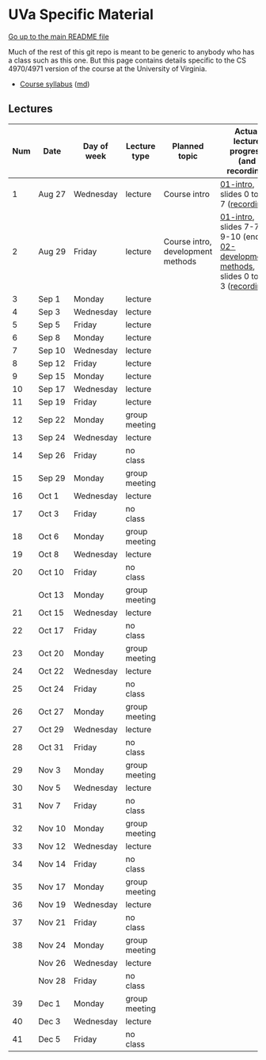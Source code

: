 UVa Specific Material
=====================

[Go up to the main README file](../README.html)

Much of the rest of this git repo is meant to be generic to anybody who has a class such as this one.  But this page contains details specific to the CS 4970/4971 version of the course at the University of Virginia.


- [Course syllabus](syllabus.html) ([md](syllabus.md))



Lectures
--------

| Num | Date        | Day of week | Lecture type  | Planned topic | Actual lecture progress (and recording) |
|-----|-------------|-------------|---------------|---------------|-----------------------------------------|
| 1   | Aug&nbsp;27 | Wednesday   | lecture       | Course intro  | [01-intro][1], slides 0 to 7-7 ([recording][2]) |
| 2   | Aug&nbsp;29 | Friday      | lecture       | Course intro, development methods | [01-intro][1], slides 7-7 to 9-10 (end); [02-development-methods][3], slides 0 to 2-3 ([recording][4]) |
| 3   | Sep&nbsp;1  | Monday      | lecture       |               |                                         |
| 4   | Sep&nbsp;3  | Wednesday   | lecture       |               |                                         |
| 5   | Sep&nbsp;5  | Friday      | lecture       |               |                                         |
| 6   | Sep&nbsp;8  | Monday      | lecture       |               |                                         |
| 7   | Sep&nbsp;10 | Wednesday   | lecture       |               |                                         |
| 8   | Sep&nbsp;12 | Friday      | lecture       |               |                                         |
| 9   | Sep&nbsp;15 | Monday      | lecture       |               |                                         |
| 10  | Sep&nbsp;17 | Wednesday   | lecture       |               |                                         |
| 11  | Sep&nbsp;19 | Friday      | lecture       |               |                                         |
| 12  | Sep&nbsp;22 | Monday      | group meeting |               |                                         |
| 13  | Sep&nbsp;24 | Wednesday   | lecture       |               |                                         |
| 14  | Sep&nbsp;26 | Friday      | no class      |               |                                         |
| 15  | Sep&nbsp;29 | Monday      | group meeting |               |                                         |
| 16  | Oct&nbsp;1  | Wednesday   | lecture       |               |                                         |
| 17  | Oct&nbsp;3  | Friday      | no class      |               |                                         |
| 18  | Oct&nbsp;6  | Monday      | group meeting |               |                                         |
| 19  | Oct&nbsp;8  | Wednesday   | lecture       |               |                                         |
| 20  | Oct&nbsp;10 | Friday      | no class      |               |                                         |
|     | Oct&nbsp;13 | Monday      | group meeting |               |                                         |
| 21  | Oct&nbsp;15 | Wednesday   | lecture       |               |                                         |
| 22  | Oct&nbsp;17 | Friday      | no class      |               |                                         |
| 23  | Oct&nbsp;20 | Monday      | group meeting |               |                                         |
| 24  | Oct&nbsp;22 | Wednesday   | lecture       |               |                                         |
| 25  | Oct&nbsp;24 | Friday      | no class      |               |                                         |
| 26  | Oct&nbsp;27 | Monday      | group meeting |               |                                         |
| 27  | Oct&nbsp;29 | Wednesday   | lecture       |               |                                         |
| 28  | Oct&nbsp;31 | Friday      | no class      |               |                                         |
| 29  | Nov&nbsp;3  | Monday      | group meeting |               |                                         |
| 30  | Nov&nbsp;5  | Wednesday   | lecture       |               |                                         |
| 31  | Nov&nbsp;7  | Friday      | no class      |               |                                         |
| 32  | Nov&nbsp;10 | Monday      | group meeting |               |                                         |
| 33  | Nov&nbsp;12 | Wednesday   | lecture       |               |                                         |
| 34  | Nov&nbsp;14 | Friday      | no class      |               |                                         |
| 35  | Nov&nbsp;17 | Monday      | group meeting |               |                                         |
| 36  | Nov&nbsp;19 | Wednesday   | lecture       |               |                                         |
| 37  | Nov&nbsp;21 | Friday      | no class      |               |                                         |
| 38  | Nov&nbsp;24 | Monday      | group meeting |               |                                         |
|     | Nov&nbsp;26 | Wednesday   | lecture       |               |                                         |
|     | Nov&nbsp;28 | Friday      | no class      |               |                                         |
| 39  | Dec&nbsp;1  | Monday      | group meeting |               |                                         |
| 40  | Dec&nbsp;3  | Wednesday   | lecture       |               |                                         |
| 41  | Dec&nbsp;5  | Friday      | no class      |               |                                         |

[1]: ../slides/fall/01-intro.html
[2]: https://collab.itc.virginia.edu/access/content/group/54bcbf62-81cb-45bc-bf8c-c7d46467bba5/lectures/01-intro-1/01-intro-1.htm
[3]: ../slides/fall/02-development-methods.html
[4]: https://collab.itc.virginia.edu/access/content/group/54bcbf62-81cb-45bc-bf8c-c7d46467bba5/lectures/02-dev-methods-1/02-dev-methods-1.htm
